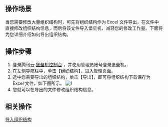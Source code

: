 ## 操作场景
当您需要修改大量组织结构时，可先将组织结构作为 Excel 文件导出，在文件中直接修改组织结构信息，而后将该文件导入堡垒机，减轻您的修改工作量。下面将为您详细介绍如何导出组织结构。


## 操作步骤

1. 登录腾讯云 [堡垒机控制台](https://console.cloud.tencent.com/cds/dasb) ，并使用管理员账号登录堡垒机。
2. 在左侧导航栏中，单击【组织结构】，进入管理页面。
3. 选中您需要导出的组织结构，单击【导出】，即可将组织结构下载保存为 Excel 文件，如下图所示。
    ![1](https://main.qcloudimg.com/raw/19ab5b297ba6b76277f12da570c192ce.png)
4. 您就可以在导出的文件修改组织结构信息。



## 相关操作

[导入组织结构](https://cloud.tencent.com/document/product/1025/32341)

